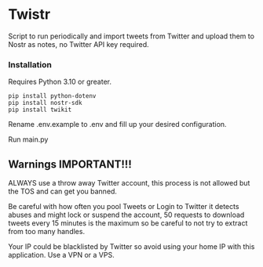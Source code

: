 # Twistr

Script to run periodically and import tweets from Twitter and upload them to Nostr as notes, no Twitter API key required.

### Installation

Requires Python 3.10 or greater.

    pip install python-dotenv
    pip install nostr-sdk   
    pip install twikit 

Rename .env.example to .env and fill up your desired configuration.

Run main.py

## Warnings IMPORTANT!!!

ALWAYS use a throw away Twitter account, this process is not allowed but the TOS and can get you banned.

Be careful with how often you pool Tweets or Login to Twitter it detects abuses and might lock or suspend the account, 50 requests to download tweets every 15 minutes is the maximum so be careful to not try to extract from too many handles.

Your IP could be blacklisted by Twitter so avoid using your home IP with this application. Use a VPN or a VPS.

